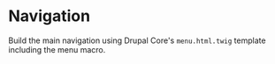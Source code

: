 # Navigation

Build the main navigation using Drupal Core's `menu.html.twig` template including the menu macro.

